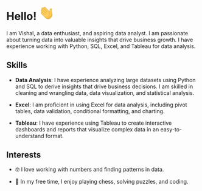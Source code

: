 # Hello! <img src="https://raw.githubusercontent.com/ptyadana/ptyadana/master/wave.gif" width="40px">

I am Vishal, a data enthusiast, and aspiring data analyst. I am passionate about turning data into valuable insights that drive business growth. I have experience working with Python, SQL, Excel, and Tableau for data analysis.

## Skills

- **Data Analysis**: I have experience analyzing large datasets using Python and SQL to derive insights that drive business decisions. I am skilled in cleaning and wrangling data, data visualization, and statistical analysis.

- **Excel**: I am proficient in using Excel for data analysis, including pivot tables, data validation, conditional formatting, and charting.

- **Tableau**: I have experience using Tableau to create interactive dashboards and reports that visualize complex data in an easy-to-understand format.

## Interests

- :nerd_face: I love working with numbers and finding patterns in data.

- :robot: In my free time, I enjoy playing chess, solving puzzles, and coding.

<!---
VishallB/VishallB is a ✨ special ✨ repository because its `README.md` (this file) appears on your GitHub profile.
You can click the Preview link to take a look at your changes.
--->
